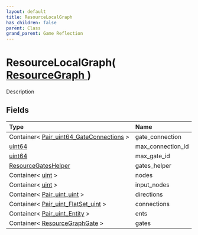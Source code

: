 ```yaml
---
layout: default
title: ResourceLocalGraph
has_children: false
parent: Class
grand_parent: Game Reflection
---
```

# ResourceLocalGraph( [ ResourceGraph ](/riftbreaker-wiki/docs/game-reflection/classes/resource_graph/) )
Description 

## Fields

| Type | Name |
|:----------|:--------------|
| Container< [Pair_uint64_GateConnections](/riftbreaker-wiki/docs/game-reflection/classes/pair_uint64__gate_connections/) > | gate_connection |
| [uint64](/riftbreaker-wiki/docs/game-reflection/components/uint64/) | max_connection_id |
| [uint64](/riftbreaker-wiki/docs/game-reflection/components/uint64/) | max_gate_id |
| [ResourceGatesHelper](/riftbreaker-wiki/docs/game-reflection/classes/resource_gates_helper/) | gates_helper |
| Container< [uint](/riftbreaker-wiki/docs/game-reflection/components/uint/) > | nodes |
| Container< [uint](/riftbreaker-wiki/docs/game-reflection/components/uint/) > | input_nodes |
| Container< [Pair_uint_uint](/riftbreaker-wiki/docs/game-reflection/classes/pair_uint_uint/) > | directions |
| Container< [Pair_uint_FlatSet_uint](/riftbreaker-wiki/docs/game-reflection/classes/pair_uint__flat_set_uint/) > | connections |
| Container< [Pair_uint_Entity](/riftbreaker-wiki/docs/game-reflection/classes/pair_uint__entity/) > | ents |
| Container< [ResourceGraphGate](/riftbreaker-wiki/docs/game-reflection/classes/resource_graph_gate/) > | gates |

